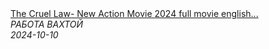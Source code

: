 <!--2024-10-10 17:22:29-->
<div class="yb">
  <a class="nodecor" href="/posts.html?rabota/the_cruel_law-_new_action_movie_2024_full_movie_english_action_movies_2024">
    <img class="preview" data-videoid="CV8PyQ8m7kE" src="https://i4.ytimg.com/vi/CV8PyQ8m7kE/hqdefault.jpg" align="middle" alt="">
  </a>
  <div class="inlbl text">
    <a class="nodecor" href="/posts.html?rabota/the_cruel_law-_new_action_movie_2024_full_movie_english_action_movies_2024">The Cruel Law- New Action Movie 2024 full movie english...</a><br>
    <i class="smaller2">РАБОТА ВАХТОЙ</i><br>
    <i class="smaller3">2024-10-10</i>
  </div>
</div>
